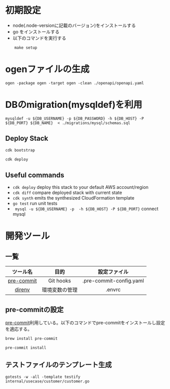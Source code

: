 # 初期設定
- node(.node-versionに記載のバージョン)をインストールする
- go をインストールする
- 以下のコマンドを実行する
```
	make setup
```

# ogenファイルの生成
```
ogen -package ogen -target ogen -clean ./openapi/openapi.yaml
 ```

# DBのmigration(mysqldef)を利用
```
mysqldef -u ${DB_USERNAME} -p ${DB_PASSWORD} -h ${DB_HOST} -P ${DB_PORT} ${DB_NAME}  < ./migrations/mysql/schemas.sql
```

## Deploy Stack


```bash
cdk bootstrap

cdk deploy
```

## Useful commands

- `cdk deploy` deploy this stack to your default AWS account/region
- `cdk diff` compare deployed stack with current state
- `cdk synth` emits the synthesized CloudFormation template
- `go test` run unit tests
- ` mysql -u ${DB_USERNAME} -p  -h ${DB_HOST} -P ${DB_PORT}` connect mysql




# 開発ツール

## 一覧
| ツール名 | 目的 | 設定ファイル |
|:--:|:--:|:--:|
| [pre-commit](https://pre-commit.com/) | Git hooks | .pre-commit-config.yaml |
| [direnv](https://direnv.net) | 環境変数の管理 | .envrc |

## pre-commitの設定
[pre-commit](https://pre-commit.com/)利用している。以下のコマンドでpre-commitをインストールし設定を適応する。
```sh
brew install pre-commit

pre-commit install
```


## テストファイルのテンプレート生成
```
gotests -w -all -template testify internal/usecase/customer/customer.go
```
